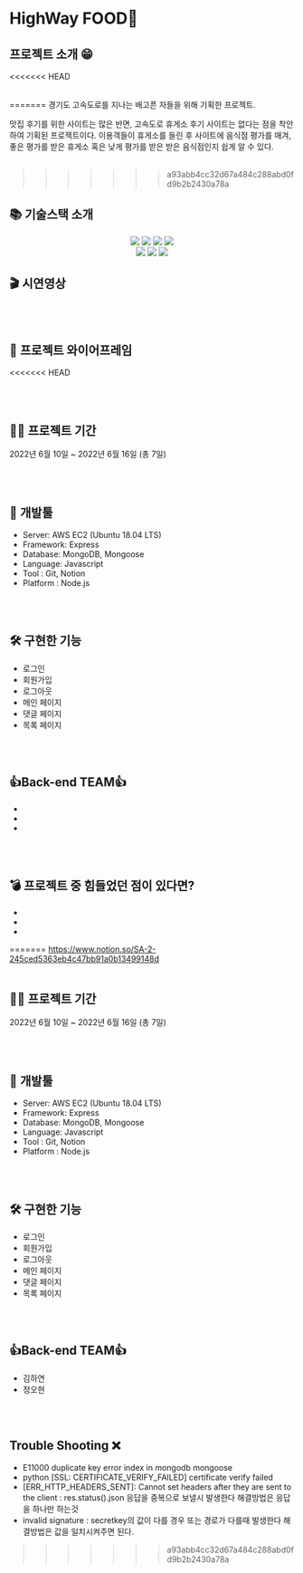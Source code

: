 # HighWay FOOD🥘

## 프로젝트 소개 😁

<<<<<<< HEAD
<br/>
<br/>

=======
경기도 고속도로를 지나는 배고픈 자들을 위해 기획한 프로젝트.

맛집 후기를 위한 사이트는 많은 반면, 고속도로 휴게소 후기 사이트는 없다는 점을 착안하여 기획된 프로젝트이다.  이용객들이 휴게소를 들린 후 사이트에 음식점 평가를 매겨, 좋은 평가를 받은 휴게소 혹은 낮게 평가를 받은 받은 음식점인지 쉽게 알 수 있다.
<br/>
<br/>
>>>>>>> a93abb4cc32d67a484c288abd0fd9b2b2430a78a
## 📚 기술스택 소개

<div align=center>

<p align="center">

<img src="https://img.shields.io/badge/javascript-F7DF1E?style=for-the-badge&logo=javascript&logoColor=black"> 
<img src="https://img.shields.io/badge/mongoDB-47A248?style=for-the-badge&logo=MongoDB&logoColor=white"> 
<img src="https://img.shields.io/badge/node.js-339933?style=for-the-badge&logo=Node.js&logoColor=white">
<img src="https://img.shields.io/badge/express-000000?style=for-the-badge&logo=express&logoColor=white">

  <br>



<img src="https://img.shields.io/badge/amazonaws-232F3E?style=for-the-badge&logo=amazonaws&logoColor=white">
<img src="https://img.shields.io/badge/github-181717?style=for-the-badge&logo=github&logoColor=white">
<img src="https://img.shields.io/badge/git-F05032?style=for-the-badge&logo=git&logoColor=white">

  <br>
</div>

  
## 🎬 시연영상


<br/>
<br/>

## 🎨 프로젝트 와이어프레임
<<<<<<< HEAD

<br/>
<br/>

## 👨‍💻 프로젝트 기간


2022년 6월 10일 ~ 2022년 6월 16일 (총 7일)


<br/>
<br/>

## 🔨 개발툴

-   Server: AWS EC2 (Ubuntu 18.04 LTS)
-   Framework: Express 
-   Database: MongoDB, Mongoose
-   Language: Javascript
-   Tool : Git, Notion
-   Platform : Node.js

<br/>
<br/>
  
## 🛠 구현한 기능 
- 로그인 
- 회원가입
- 로그아웃
- 메인 페이지
- 댓글 페이지
- 목록 페이지
 


<br/>
<br/>

## 👍Back-end TEAM👍 

-   
-   
-   


<br/>
<br/>

## 💣 프로젝트 중 힘들었던 점이 있다면?

-   
-   
-
=======
https://www.notion.so/SA-2-245ced5363eb4c47bb91a0b13499148d
<br/>
<br/>

## 👨‍💻 프로젝트 기간

2022년 6월 10일 ~ 2022년 6월 16일 (총 7일)

<br/>
<br/>

## 🔨 개발툴

-   Server: AWS EC2 (Ubuntu 18.04 LTS)
-   Framework: Express 
-   Database: MongoDB, Mongoose
-   Language: Javascript
-   Tool : Git, Notion
-   Platform : Node.js

<br/>
<br/>
  
## 🛠 구현한 기능 
- 로그인 
- 회원가입
- 로그아웃
- 메인 페이지
- 댓글 페이지
- 목록 페이지
 
<br/>
<br/>

## 👍Back-end TEAM👍 

- 김하연   
- 정오현

<br/>
<br/>

## Trouble Shooting ❌

- E11000 duplicate key error index in mongodb mongoose 
- python [SSL: CERTIFICATE_VERIFY_FAILED] certificate verify failed
- [ERR_HTTP_HEADERS_SENT]: Cannot set headers after they are sent to the client : res.status().json 응답을 중복으로 보낼시 발생한다 해결방법은 응답을 하나만 하는것
- invalid signature : secretkey의 값이 다를 경우 또는 경로가 다를때 발생한다 해결방법은 값을 일치시켜주면 된다.
>>>>>>> a93abb4cc32d67a484c288abd0fd9b2b2430a78a
